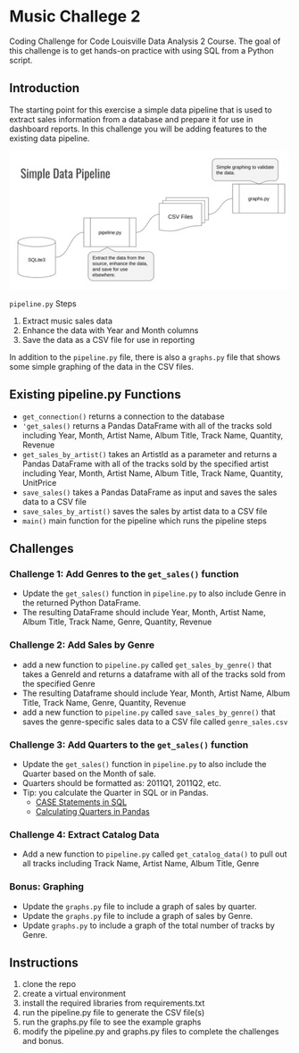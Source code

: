 # Music Challege 2
Coding Challenge for Code Louisville Data Analysis 2 Course. The goal of this challenge is to get hands-on practice with using SQL from a Python script.

## Introduction

 The starting point for this exercise a simple data pipeline that is used to extract sales information from a database and prepare it for use in dashboard reports. In this challenge you will be adding features to the existing data pipeline. 

 ![pipelie.png](pipeline.png)

 `pipeline.py` Steps
 
 1. Extract music sales data
 1. Enhance the data with Year and Month columns
 1. Save the data as a CSV file for use in reporting

 In addition to the `pipeline.py` file, there is also a `graphs.py` file that shows some simple graphing of the data in the CSV files.

## Existing pipeline.py Functions

- `get_connection()` returns a connection to the database
- `'get_sales()` returns a Pandas DataFrame with all of the tracks sold including Year, Month, Artist Name, Album Title, Track Name, Quantity, Revenue
- `get_sales_by_artist()` takes an ArtistId as a parameter and returns a Pandas DataFrame with all of the tracks sold by the specified artist including Year, Month, Artist Name, Album Title, Track Name, Quantity, UnitPrice
- `save_sales()` takes a Pandas DataFrame as input and saves the sales data to a CSV file
- `save_sales_by_artist()` saves the sales by artist data to a CSV file
- `main()` main function for the pipeline which runs the pipeline steps

## Challenges
### Challenge 1: Add Genres to the `get_sales()` function
- Update the `get_sales()` function in `pipeline.py` to also include Genre in the returned Python DataFrame.
- The resulting DataFrame should include Year, Month, Artist Name, Album Title, Track Name, Genre, Quantity, Revenue

### Challenge 2: Add Sales by Genre
- add a new function to `pipeline.py` called `get_sales_by_genre()` that takes a GenreId and returns a dataframe with all of the tracks sold from the specified Genre 
- The resulting Dataframe should include Year, Month, Artist Name, Album Title, Track Name, Genre, Quantity, Revenue
- add a new function to `pipeline.py` called `save_sales_by_genre()` that saves the genre-specific sales data to a CSV file called `genre_sales.csv`


### Challenge 3: Add Quarters to the `get_sales()` function

- Update the `get_sales()` function in `pipeline.py` to also include the Quarter based on the Month of sale.
- Quarters should be formatted as: 2011Q1, 2011Q2, etc.
- Tip: you calculate the Quarter in SQL or in Pandas.
    - [CASE Statements in SQL](https://mode.com/sql-tutorial/sql-case/)
    - [Calculating Quarters in Pandas](https://datascienceparichay.com/article/get-quarter-from-date-in-pandas/)

### Challenge 4: Extract Catalog Data

- Add a new function to `pipeline.py` called `get_catalog_data()` to pull out all tracks including Track Name, Artist Name, Album Title, Genre

### Bonus: Graphing 
- Update the `graphs.py` file to include a graph of sales by quarter.
- Update the `graphs.py` file to include a graph of sales by Genre.
- Update `graphs.py` to include a graph of the total number of tracks by Genre.

## Instructions

1. clone the repo
1. create a virtual environment
1. install the required libraries from requirements.txt
1. run the pipeline.py file to generate the CSV file(s)
1. run the graphs.py file to see the example graphs
1. modify the pipeline.py and graphs.py files to complete the challenges and bonus.
